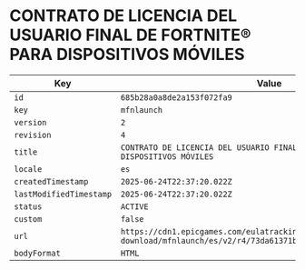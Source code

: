 # CONTRATO DE LICENCIA DEL USUARIO FINAL DE FORTNITE® PARA DISPOSITIVOS MÓVILES

| Key | Value |
| --- | ----- |
| `id` | `685b28a0a8de2a153f072fa9` |
| `key` | `mfnlaunch` |
| `version` | `2` |
| `revision` | `4` |
| `title` | `CONTRATO DE LICENCIA DEL USUARIO FINAL DE FORTNITE® PARA DISPOSITIVOS MÓVILES` |
| `locale` | `es` |
| `createdTimestamp` | `2025-06-24T22:37:20.022Z` |
| `lastModifiedTimestamp` | `2025-06-24T22:37:20.022Z` |
| `status` | `ACTIVE` |
| `custom` | `false` |
| `url` | `https://cdn1.epicgames.com/eulatracking-download/mfnlaunch/es/v2/r4/73da61371b331ecc210b340f477ae224.pdf` |
| `bodyFormat` | `HTML` |
